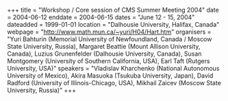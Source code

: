 +++
title = "Workshop / Core session of CMS Summer Meeting 2004"
date = 2004-06-12
enddate = 2004-06-15
dates = "June 12 - 15, 2004"
dateadded = 1999-01-01
location = "Dalhousie University, Halifax, Canada"
webpage = "http://www.math.mun.ca/~yuri/H04/Hart.htm"
organisers = "Yuri Bahturin (Memorial University of Newfoundland, Canada / Moscow State University, Russia), Margaret Beattie (Mount Allison University, Canada), Luzius Grunenfelder (Dalhousie University, Canada), Susan Montgomery (University of Southern California, USA), Earl Taft (Rutgers University, USA)"
speakers = "Vladislav Kharchenko (National Autonomous University of Mexico), Akira Masuoka (Tsukuba University, Japan), David Radford (University of Illinois-Chicago, USA), Mikhail Zaicev (Moscow State University, Russia)"
+++

